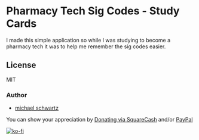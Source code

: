 Pharmacy Tech Sig Codes - Study Cards
===================

I made this simple application so while I was studying to become a pharmacy tech it was to help me remember the sig codes easier.

License
-------------

MIT

### Author

- [michael schwartz](http://michaelsboost.github.io/)

You can show your appreciation by [Donating via SquareCash](https://cash.me/$michaelsboost) and/or [PayPal](https://www.paypal.me/mikethedj4)

[![ko-fi](https://az743702.vo.msecnd.net/cdn/kofi2.png?v=0)](https://ko-fi.com/michaelsboost)
